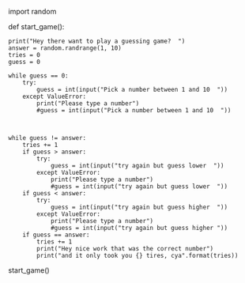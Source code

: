 import random


def start_game():

    print("Hey there want to play a guessing game?  ")
    answer = random.randrange(1, 10)
    tries = 0
    guess = 0

    while guess == 0:
        try:
            guess = int(input("Pick a number between 1 and 10  "))
        except ValueError:
            print("Please type a number")
            #guess = int(input("Pick a number between 1 and 10  "))



    while guess != answer:
        tries += 1
        if guess > answer:
            try:
                guess = int(input("try again but guess lower  "))
            except ValueError:
                print("Please type a number")
                #guess = int(input("try again but guess lower  "))
        if guess < answer:
            try:
                guess = int(input("try again but guess higher  "))
            except ValueError:
                print("Please type a number")
                #guess = int(input("try again but guess higher "))
        if guess == answer:
            tries += 1
            print("Hey nice work that was the correct number")
            print("and it only took you {} tires, cya".format(tries))




start_game()
